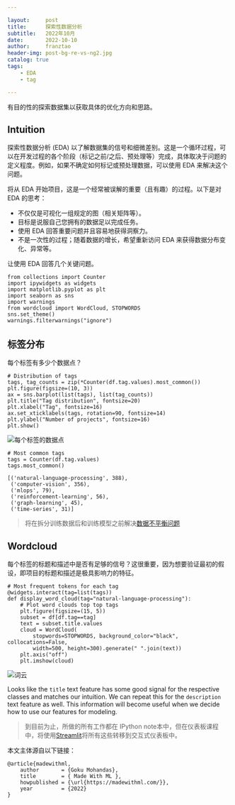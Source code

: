 ```yaml
---

layout:     post
title:      探索性数据分析
subtitle:   2022年10月
date:       2022-10-10
author:     franztao
header-img: post-bg-re-vs-ng2.jpg
catalog: true
tags:
    - EDA
    - tag

---
```


有目的性的探索数据集以获取具体的优化方向和思路。

## Intuition

探索性数据分析 (EDA) 以了解数据集的信号和细微差别。这是一个循环过程，可以在开发过程的各个阶段（标记之前/之后、预处理等）完成，具体取决于问题的定义程度。例如，如果不确定如何标记或预处理数据，可以使用 EDA 来解决这个问题。

将从 EDA 开始项目，这是一个经常被误解的重要（且有趣）的过程。以下是对 EDA 的思考：

- 不仅仅是可视化一组规定的图（相关矩阵等）。
- 目标是说服自己您拥有的数据足以完成任务。
- 使用 EDA 回答重要问题并且容易地获得洞察力。
- 不是一次性的过程；随着数据的增长，希望重新访问 EDA 来获得数据分布变化、异常等。

让使用 EDA 回答几个关键问题。

```
from collections import Counter
import ipywidgets as widgets
import matplotlib.pyplot as plt
import seaborn as sns
import warnings
from wordcloud import WordCloud, STOPWORDS
sns.set_theme()
warnings.filterwarnings("ignore")
```

## 标签分布

每个标签有多少个数据点？

```
# Distribution of tags
tags, tag_counts = zip(*Counter(df.tag.values).most_common())
plt.figure(figsize=(10, 3))
ax = sns.barplot(list(tags), list(tag_counts))
plt.title("Tag distribution", fontsize=20)
plt.xlabel("Tag", fontsize=16)
ax.set_xticklabels(tags, rotation=90, fontsize=14)
plt.ylabel("Number of projects", fontsize=16)
plt.show()
```

![每个标签的数据点](https://madewithml.com/static/images/mlops/eda/tag_distribution.png)

```
# Most common tags
tags = Counter(df.tag.values)
tags.most_common()
```

```
[('natural-language-processing', 388),
 ('computer-vision', 356),
 ('mlops', 79),
 ('reinforcement-learning', 56),
 ('graph-learning', 45),
 ('time-series', 31)]
```

> 将在拆分训练数据后和训练模型之前解决[数据不平衡问题](https://franztao.github.io/2022/10/01/Baselines/#data-imbalance)

## Wordcloud

每个标签的标题和描述中是否有足够的信号？这很重要，因为想要验证最初的假设，即项目的标题和描述是极具影响力的特征。

```
# Most frequent tokens for each tag
@widgets.interact(tag=list(tags))
def display_word_cloud(tag="natural-language-processing"):
    # Plot word clouds top top tags
    plt.figure(figsize=(15, 5))
    subset = df[df.tag==tag]
    text = subset.title.values
    cloud = WordCloud(
        stopwords=STOPWORDS, background_color="black", collocations=False,
        width=500, height=300).generate(" ".join(text))
    plt.axis("off")
    plt.imshow(cloud)
```

![词云](https://madewithml.com/static/images/mlops/eda/word_cloud.png)

Looks like the `title` text feature has some good signal for the respective classes and matches our intuition. We can repeat this for the `description` text feature as well. This information will become useful when we decide how to use our features for modeling.

> 到目前为止，所做的所有工作都在 IPython note本中，但在仪表板课程中，将使用[Streamlit](https://streamlit.io/)将所有这些转移到交互式仪表板中。

本文主体源自以下链接：
```
@article{madewithml,
    author       = {Goku Mohandas},
    title        = { Made With ML },
    howpublished = {\url{https://madewithml.com/}},
    year         = {2022}
}
```